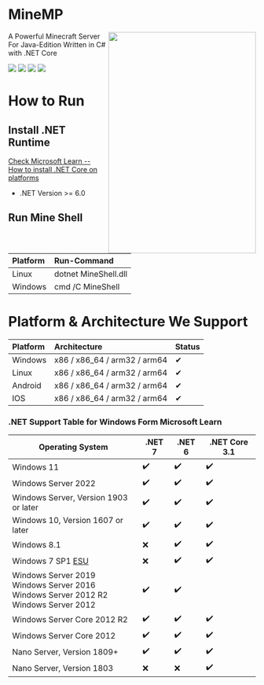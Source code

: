 # MineMP
<image width="300px" height="450px" align="right" src="https://github.com/control0forver/MineMP/blob/master/MineMP/Resources/VersionV.bmp"/>
A Powerful Minecraft Server For Java-Edition Written in C# with .NET Core
<p>
<img src="https://img.shields.io/github/license/control0forver/MineMP.svg?style=flat-square"/>
<img src="https://img.shields.io/github/repo-size/control0forver/MineMP.svg?style=flat-square"/>
<img src="https://img.shields.io/github/last-commit/control0forver/MineMP.svg?style=flat-square"/>
<img src="https://img.shields.io/badge/language-CSharp-yellow.svg?style=flat-square"/>
</p>

# How to Run
## Install .NET Runtime
[Check Microsoft Learn -- How to install .NET Core on platforms](https://learn.microsoft.com/dotnet/core/install/)
* .NET Version >= 6.0

## Run Mine Shell
|Platform|Run-Command|
|:---|:---|
|Linux|dotnet MineShell.dll|
|Windows|cmd /C MineShell|

# Platform & Architecture We Support
|Platform|Architecture|Status|
|:---|:---|:---|
|Windows|x86 / x86_64 / arm32 / arm64|✔|
|Linux|x86 / x86_64 / arm32 / arm64|✔|
|Android|x86 / x86_64 / arm32 / arm64|✔|
|IOS|x86 / x86_64 / arm32 / arm64|✔|

### .NET Support Table for Windows Form Microsoft Learn
<div><table>
<thead>
<tr>
<th>Operating System</th>
<th>.NET 7</th>
<th>.NET 6</th>
<th>.NET Core 3.1</th>
</tr>
</thead>
<tbody>
<tr>
<td>Windows 11</td>
<td>✔️</td>
<td>✔️</td>
<td>✔️</td>
</tr>
<tr>
<td>Windows Server 2022</td>
<td>✔️</td>
<td>✔️</td>
<td>✔️</td>
</tr>
<tr>
<td>Windows Server, Version 1903 or later</td>
<td>✔️</td>
<td>✔️</td>
<td>✔️</td>
</tr>
<tr>
<td>Windows 10, Version 1607 or later</td>
<td>✔️</td>
<td>✔️</td>
<td>✔️</td>
</tr>
<tr>
<td>Windows 8.1</td>
<td>❌</td>
<td>✔️</td>
<td>✔️</td>
</tr>
<tr>
<td>Windows 7 SP1 <a href="/en-us/troubleshoot/windows-client/windows-7-eos-faq/windows-7-extended-security-updates-faq" data-linktype="absolute-path">ESU</a></td>
<td>❌</td>
<td>✔️</td>
<td>✔️</td>
</tr>
<tr>
<td>Windows Server 2019<br>Windows Server 2016<br>Windows Server 2012 R2<br>Windows Server 2012</td>
<td>✔️</td>
<td>✔️</td>
<td aria-label="No value"></td>
</tr>
<tr>
<td>Windows Server Core 2012 R2</td>
<td>✔️</td>
<td>✔️</td>
<td>✔️</td>
</tr>
<tr>
<td>Windows Server Core 2012</td>
<td>✔️</td>
<td>✔️</td>
<td>✔️</td>
</tr>
<tr>
<td>Nano Server, Version 1809+</td>
<td>✔️</td>
<td>✔️</td>
<td>✔️</td>
</tr>
<tr>
<td>Nano Server, Version 1803</td>
<td>❌</td>
<td>❌</td>
<td>✔️</td>
</tr>
</tbody>
</table></div>
